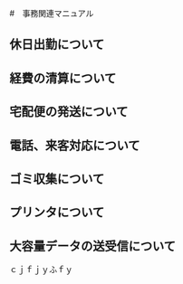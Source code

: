 #　事務関連マニュアル
## 休日出勤について
## 経費の清算について
## 宅配便の発送について
## 電話、来客対応について
## ゴミ収集について
## プリンタについて
## 大容量データの送受信について
ｃｊｆｊｙふｆｙ